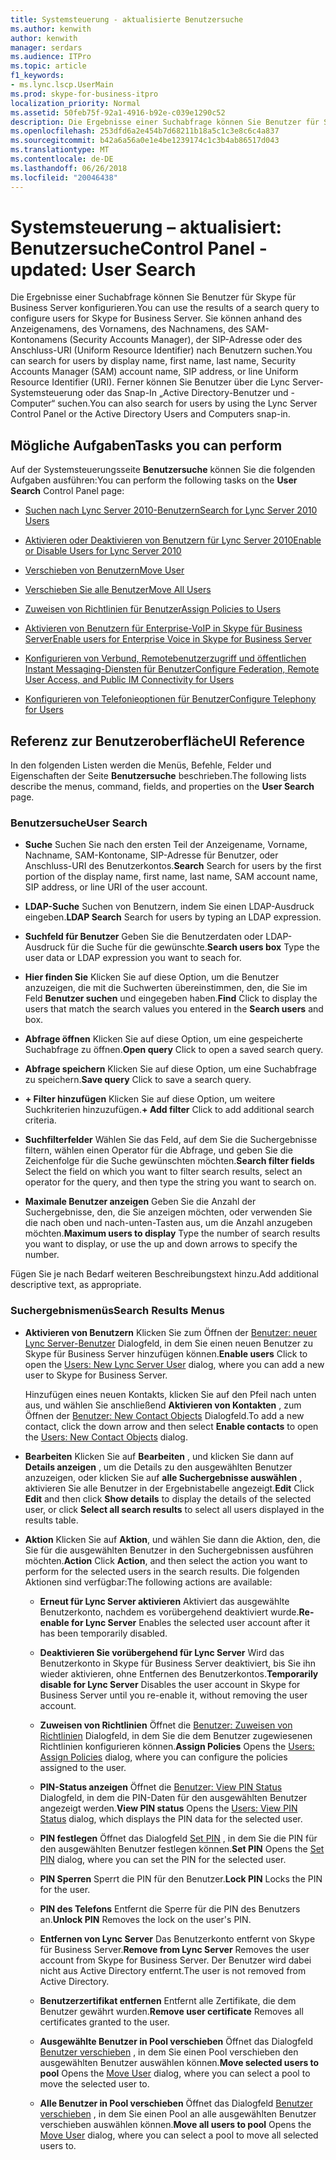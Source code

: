 ```yaml
---
title: Systemsteuerung - aktualisierte Benutzersuche
ms.author: kenwith
author: kenwith
manager: serdars
ms.audience: ITPro
ms.topic: article
f1_keywords:
- ms.lync.lscp.UserMain
ms.prod: skype-for-business-itpro
localization_priority: Normal
ms.assetid: 50feb75f-92a1-4916-b92e-c039e1290c52
description: Die Ergebnisse einer Suchabfrage können Sie Benutzer für Skype für Business Server konfigurieren. Sie können anhand des Anzeigenamens, des Vornamens, des Nachnamens, des SAM-Kontonamens (Security Accounts Manager), der SIP-Adresse oder des Anschluss-URI (Uniform Resource Identifier) nach Benutzern suchen. Ferner können Sie Benutzer über die Lync Server-Systemsteuerung oder das Snap-In „Active Directory-Benutzer und -Computer“ suchen.
ms.openlocfilehash: 253dfd6a2e454b7d68211b18a5c1c3e8c6c4a837
ms.sourcegitcommit: b42a6a56a0e1e4be1239174c1c3b4ab86517d043
ms.translationtype: MT
ms.contentlocale: de-DE
ms.lasthandoff: 06/26/2018
ms.locfileid: "20046438"
---
```

# <a name="control-panel---updated-user-search"></a><span data-ttu-id="e4819-105">Systemsteuerung – aktualisiert: Benutzersuche</span><span class="sxs-lookup"><span data-stu-id="e4819-105">Control Panel - updated: User Search</span></span>
 
<span data-ttu-id="e4819-106">Die Ergebnisse einer Suchabfrage können Sie Benutzer für Skype für Business Server konfigurieren.</span><span class="sxs-lookup"><span data-stu-id="e4819-106">You can use the results of a search query to configure users for Skype for Business Server.</span></span> <span data-ttu-id="e4819-107">Sie können anhand des Anzeigenamens, des Vornamens, des Nachnamens, des SAM-Kontonamens (Security Accounts Manager), der SIP-Adresse oder des Anschluss-URI (Uniform Resource Identifier) nach Benutzern suchen.</span><span class="sxs-lookup"><span data-stu-id="e4819-107">You can search for users by display name, first name, last name, Security Accounts Manager (SAM) account name, SIP address, or line Uniform Resource Identifier (URI).</span></span> <span data-ttu-id="e4819-108">Ferner können Sie Benutzer über die Lync Server-Systemsteuerung oder das Snap-In „Active Directory-Benutzer und -Computer“ suchen.</span><span class="sxs-lookup"><span data-stu-id="e4819-108">You can also search for users by using the Lync Server Control Panel or the Active Directory Users and Computers snap-in.</span></span>
  
## <a name="tasks-you-can-perform"></a><span data-ttu-id="e4819-109">Mögliche Aufgaben</span><span class="sxs-lookup"><span data-stu-id="e4819-109">Tasks you can perform</span></span>

<span data-ttu-id="e4819-110">Auf der Systemsteuerungsseite **Benutzersuche** können Sie die folgenden Aufgaben ausführen:</span><span class="sxs-lookup"><span data-stu-id="e4819-110">You can perform the following tasks on the **User Search** Control Panel page:</span></span>
  
- [<span data-ttu-id="e4819-111">Suchen nach Lync Server 2010-Benutzern</span><span class="sxs-lookup"><span data-stu-id="e4819-111">Search for Lync Server 2010 Users</span></span>](http://technet.microsoft.com/library/3b9f6f55-d7a9-46ae-8e10-f221ba0d3bb5.aspx)
    
- [<span data-ttu-id="e4819-112">Aktivieren oder Deaktivieren von Benutzern für Lync Server 2010</span><span class="sxs-lookup"><span data-stu-id="e4819-112">Enable or Disable Users for Lync Server 2010</span></span>](http://technet.microsoft.com/library/12497d00-f665-4a97-be68-854c5a8be4fc.aspx)
    
- [<span data-ttu-id="e4819-113">Verschieben von Benutzern</span><span class="sxs-lookup"><span data-stu-id="e4819-113">Move User</span></span>](ms.lync.lscp.UserMove.md)
    
- [<span data-ttu-id="e4819-114">Verschieben Sie alle Benutzer</span><span class="sxs-lookup"><span data-stu-id="e4819-114">Move All Users</span></span>](ms.lync.lscp.UserMoveAll.md)
    
- [<span data-ttu-id="e4819-115">Zuweisen von Richtlinien für Benutzer</span><span class="sxs-lookup"><span data-stu-id="e4819-115">Assign Policies to Users</span></span>](http://technet.microsoft.com/library/a4ed0120-d9e5-4eb2-acfd-8de2cb503652.aspx)
    
- [<span data-ttu-id="e4819-116">Aktivieren von Benutzern für Enterprise-VoIP in Skype für Business Server</span><span class="sxs-lookup"><span data-stu-id="e4819-116">Enable users for Enterprise Voice in Skype for Business Server</span></span>](../../../deploy/deploy-enterprise-voice/enable-users-for-enterprise-voice.md)
    
- [<span data-ttu-id="e4819-117">Konfigurieren von Verbund, Remotebenutzerzugriff und öffentlichen Instant Messaging-Diensten für Benutzer</span><span class="sxs-lookup"><span data-stu-id="e4819-117">Configure Federation, Remote User Access, and Public IM Connectivity for Users</span></span>](http://technet.microsoft.com/library/736fcaad-9f95-4896-b767-e199d86a00a4.aspx)
    
- [<span data-ttu-id="e4819-118">Konfigurieren von Telefonieoptionen für Benutzer</span><span class="sxs-lookup"><span data-stu-id="e4819-118">Configure Telephony for Users</span></span>](http://technet.microsoft.com/library/4546432e-c839-4517-a2c5-bc0d4d8c6a03.aspx)
    
 
  
## <a name="ui-reference"></a><span data-ttu-id="e4819-119">Referenz zur Benutzeroberfläche</span><span class="sxs-lookup"><span data-stu-id="e4819-119">UI Reference</span></span>

<span data-ttu-id="e4819-120">In den folgenden Listen werden die Menüs, Befehle, Felder und Eigenschaften der Seite **Benutzersuche** beschrieben.</span><span class="sxs-lookup"><span data-stu-id="e4819-120">The following lists describe the menus, command, fields, and properties on the **User Search** page.</span></span>
  
### <a name="user-search"></a><span data-ttu-id="e4819-121">Benutzersuche</span><span class="sxs-lookup"><span data-stu-id="e4819-121">User Search</span></span>

- <span data-ttu-id="e4819-122">**Suche** Suchen Sie nach den ersten Teil der Anzeigename, Vorname, Nachname, SAM-Kontoname, SIP-Adresse für Benutzer, oder Anschluss-URI des Benutzerkontos.</span><span class="sxs-lookup"><span data-stu-id="e4819-122">**Search** Search for users by the first portion of the display name, first name, last name, SAM account name, SIP address, or line URI of the user account.</span></span>
    
- <span data-ttu-id="e4819-123">**LDAP-Suche** Suchen von Benutzern, indem Sie einen LDAP-Ausdruck eingeben.</span><span class="sxs-lookup"><span data-stu-id="e4819-123">**LDAP Search** Search for users by typing an LDAP expression.</span></span>
    
- <span data-ttu-id="e4819-124">**Suchfeld für Benutzer** Geben Sie die Benutzerdaten oder LDAP-Ausdruck für die Suche für die gewünschte.</span><span class="sxs-lookup"><span data-stu-id="e4819-124">**Search users box** Type the user data or LDAP expression you want to seach for.</span></span>
    
- <span data-ttu-id="e4819-125">**Hier finden Sie** Klicken Sie auf diese Option, um die Benutzer anzuzeigen, die mit die Suchwerten übereinstimmen, den, die Sie im Feld **Benutzer suchen** und eingegeben haben.</span><span class="sxs-lookup"><span data-stu-id="e4819-125">**Find** Click to display the users that match the search values you entered in the **Search users** and box.</span></span>
    
- <span data-ttu-id="e4819-126">**Abfrage öffnen** Klicken Sie auf diese Option, um eine gespeicherte Suchabfrage zu öffnen.</span><span class="sxs-lookup"><span data-stu-id="e4819-126">**Open query** Click to open a saved search query.</span></span>
    
- <span data-ttu-id="e4819-127">**Abfrage speichern** Klicken Sie auf diese Option, um eine Suchabfrage zu speichern.</span><span class="sxs-lookup"><span data-stu-id="e4819-127">**Save query** Click to save a search query.</span></span>
    
- <span data-ttu-id="e4819-128">**+ Filter hinzufügen** Klicken Sie auf diese Option, um weitere Suchkriterien hinzuzufügen.</span><span class="sxs-lookup"><span data-stu-id="e4819-128">**+ Add filter** Click to add additional search criteria.</span></span>
    
- <span data-ttu-id="e4819-129">**Suchfilterfelder** Wählen Sie das Feld, auf dem Sie die Suchergebnisse filtern, wählen einen Operator für die Abfrage, und geben Sie die Zeichenfolge für die Suche gewünschten möchten.</span><span class="sxs-lookup"><span data-stu-id="e4819-129">**Search filter fields** Select the field on which you want to filter search results, select an operator for the query, and then type the string you want to search on.</span></span>
    
- <span data-ttu-id="e4819-130">**Maximale Benutzer anzeigen** Geben Sie die Anzahl der Suchergebnisse, den, die Sie anzeigen möchten, oder verwenden Sie die nach oben und nach-unten-Tasten aus, um die Anzahl anzugeben möchten.</span><span class="sxs-lookup"><span data-stu-id="e4819-130">**Maximum users to display** Type the number of search results you want to display, or use the up and down arrows to specify the number.</span></span>
    
<span data-ttu-id="e4819-131">Fügen Sie je nach Bedarf weiteren Beschreibungstext hinzu.</span><span class="sxs-lookup"><span data-stu-id="e4819-131">Add additional descriptive text, as appropriate.</span></span>
  
### <a name="search-results-menus"></a><span data-ttu-id="e4819-132">Suchergebnismenüs</span><span class="sxs-lookup"><span data-stu-id="e4819-132">Search Results Menus</span></span>

- <span data-ttu-id="e4819-133">**Aktivieren von Benutzern** Klicken Sie zum Öffnen der [Benutzer: neuer Lync Server-Benutzer](ms.lync.lscp.UserNew.md) Dialogfeld, in dem Sie einen neuen Benutzer zu Skype für Business Server hinzufügen können.</span><span class="sxs-lookup"><span data-stu-id="e4819-133">**Enable users** Click to open the [Users: New Lync Server User](ms.lync.lscp.UserNew.md) dialog, where you can add a new user to Skype for Business Server.</span></span>
    
    <span data-ttu-id="e4819-134">Hinzufügen eines neuen Kontakts, klicken Sie auf den Pfeil nach unten aus, und wählen Sie anschließend **Aktivieren von Kontakten** , zum Öffnen der [Benutzer: New Contact Objects](ms.lync.lscp.UserNewContact.md) Dialogfeld.</span><span class="sxs-lookup"><span data-stu-id="e4819-134">To add a new contact, click the down arrow and then select **Enable contacts** to open the [Users: New Contact Objects](ms.lync.lscp.UserNewContact.md) dialog.</span></span>
    
- <span data-ttu-id="e4819-135">**Bearbeiten** Klicken Sie auf **Bearbeiten** , und klicken Sie dann auf **Details anzeigen** , um die Details zu den ausgewählten Benutzer anzuzeigen, oder klicken Sie auf **alle Suchergebnisse auswählen** , aktivieren Sie alle Benutzer in der Ergebnistabelle angezeigt.</span><span class="sxs-lookup"><span data-stu-id="e4819-135">**Edit** Click **Edit** and then click **Show details** to display the details of the selected user, or click **Select all search results** to select all users displayed in the results table.</span></span>
    
- <span data-ttu-id="e4819-136">**Aktion** Klicken Sie auf **Aktion**, und wählen Sie dann die Aktion, den, die Sie für die ausgewählten Benutzer in den Suchergebnissen ausführen möchten.</span><span class="sxs-lookup"><span data-stu-id="e4819-136">**Action** Click **Action**, and then select the action you want to perform for the selected users in the search results.</span></span> <span data-ttu-id="e4819-137">Die folgenden Aktionen sind verfügbar:</span><span class="sxs-lookup"><span data-stu-id="e4819-137">The following actions are available:</span></span>
    
  - <span data-ttu-id="e4819-138">**Erneut für Lync Server aktivieren** Aktiviert das ausgewählte Benutzerkonto, nachdem es vorübergehend deaktiviert wurde.</span><span class="sxs-lookup"><span data-stu-id="e4819-138">**Re-enable for Lync Server** Enables the selected user account after it has been temporarily disabled.</span></span>
    
  - <span data-ttu-id="e4819-139">**Deaktivieren Sie vorübergehend für Lync Server** Wird das Benutzerkonto in Skype für Business Server deaktiviert, bis Sie ihn wieder aktivieren, ohne Entfernen des Benutzerkontos.</span><span class="sxs-lookup"><span data-stu-id="e4819-139">**Temporarily disable for Lync Server** Disables the user account in Skype for Business Server until you re-enable it, without removing the user account.</span></span>
    
  - <span data-ttu-id="e4819-140">**Zuweisen von Richtlinien** Öffnet die [Benutzer: Zuweisen von Richtlinien](ms.lync.lscp.UserAssignPolicy.md) Dialogfeld, in dem Sie die dem Benutzer zugewiesenen Richtlinien konfigurieren können.</span><span class="sxs-lookup"><span data-stu-id="e4819-140">**Assign Policies** Opens the [Users: Assign Policies](ms.lync.lscp.UserAssignPolicy.md) dialog, where you can configure the policies assigned to the user.</span></span>
    
  - <span data-ttu-id="e4819-141">**PIN-Status anzeigen** Öffnet die [Benutzer: View PIN Status](ms.lync.lscp.UserViewPin.md) Dialogfeld, in dem die PIN-Daten für den ausgewählten Benutzer angezeigt werden.</span><span class="sxs-lookup"><span data-stu-id="e4819-141">**View PIN status** Opens the [Users: View PIN Status](ms.lync.lscp.UserViewPin.md) dialog, which displays the PIN data for the selected user.</span></span>
    
  - <span data-ttu-id="e4819-142">**PIN festlegen** Öffnet das Dialogfeld [Set PIN](ms.lync.lscp.UserSetPin.md) , in dem Sie die PIN für den ausgewählten Benutzer festlegen können.</span><span class="sxs-lookup"><span data-stu-id="e4819-142">**Set PIN** Opens the [Set PIN](ms.lync.lscp.UserSetPin.md) dialog, where you can set the PIN for the selected user.</span></span>
    
  - <span data-ttu-id="e4819-143">**PIN Sperren** Sperrt die PIN für den Benutzer.</span><span class="sxs-lookup"><span data-stu-id="e4819-143">**Lock PIN** Locks the PIN for the user.</span></span>
    
  - <span data-ttu-id="e4819-144">**PIN des Telefons** Entfernt die Sperre für die PIN des Benutzers an.</span><span class="sxs-lookup"><span data-stu-id="e4819-144">**Unlock PIN** Removes the lock on the user's PIN.</span></span>
    
  - <span data-ttu-id="e4819-145">**Entfernen von Lync Server** Das Benutzerkonto entfernt von Skype für Business Server.</span><span class="sxs-lookup"><span data-stu-id="e4819-145">**Remove from Lync Server** Removes the user account from Skype for Business Server.</span></span> <span data-ttu-id="e4819-146">Der Benutzer wird dabei nicht aus Active Directory entfernt.</span><span class="sxs-lookup"><span data-stu-id="e4819-146">The user is not removed from Active Directory.</span></span>
    
  - <span data-ttu-id="e4819-147">**Benutzerzertifikat entfernen** Entfernt alle Zertifikate, die dem Benutzer gewährt wurden.</span><span class="sxs-lookup"><span data-stu-id="e4819-147">**Remove user certificate** Removes all certificates granted to the user.</span></span>
    
  - <span data-ttu-id="e4819-148">**Ausgewählte Benutzer in Pool verschieben** Öffnet das Dialogfeld [Benutzer verschieben](ms.lync.lscp.UserMove.md) , in dem Sie einen Pool verschieben den ausgewählten Benutzer auswählen können.</span><span class="sxs-lookup"><span data-stu-id="e4819-148">**Move selected users to pool** Opens the [Move User](ms.lync.lscp.UserMove.md) dialog, where you can select a pool to move the selected user to.</span></span>
    
  - <span data-ttu-id="e4819-149">**Alle Benutzer in Pool verschieben** Öffnet das Dialogfeld [Benutzer verschieben](ms.lync.lscp.UserMove.md) , in dem Sie einen Pool an alle ausgewählten Benutzer verschieben auswählen können.</span><span class="sxs-lookup"><span data-stu-id="e4819-149">**Move all users to pool** Opens the [Move User](ms.lync.lscp.UserMove.md) dialog, where you can select a pool to move all selected users to.</span></span>
    

